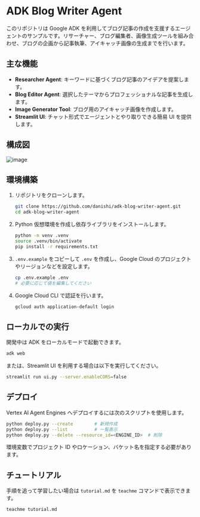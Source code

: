 # ADK Blog Writer Agent

このリポジトリは Google ADK を利用してブログ記事の作成を支援するエージェントのサンプルです。リサーチャー、ブログ編集者、画像生成ツールを組み合わせ、ブログの企画から記事執筆、アイキャッチ画像の生成までを行います。

## 主な機能

- **Researcher Agent**: キーワードに基づくブログ記事のアイデアを提案します。
- **Blog Editor Agent**: 選択したテーマからプロフェッショナルな記事を生成します。
- **Image Generator Tool**: ブログ用のアイキャッチ画像を作成します。
- **Streamlit UI**: チャット形式でエージェントとやり取りできる簡易 UI を提供します。

## 構成図

![image](https://github.com/user-attachments/assets/1a7ab16a-1ccb-45db-a61e-a5cc5eb5703b)

## 環境構築

1. リポジトリをクローンします。
   ```bash
   git clone https://github.com/danishi/adk-blog-writer-agent.git
   cd adk-blog-writer-agent
   ```
2. Python 仮想環境を作成し依存ライブラリをインストールします。
   ```bash
   python -m venv .venv
   source .venv/bin/activate
   pip install -r requirements.txt
   ```
3. `.env.example` をコピーして `.env` を作成し、Google Cloud のプロジェクトやリージョンなどを設定します。
   ```bash
   cp .env.example .env
   # 必要に応じて値を編集してください
   ```
4. Google Cloud CLI で認証を行います。
   ```bash
   gcloud auth application-default login
   ```

## ローカルでの実行

開発中は ADK をローカルモードで起動できます。
```bash
adk web
```
または、Streamlit UI を利用する場合は以下を実行してください。
```bash
streamlit run ui.py --server.enableCORS=false
```

## デプロイ

Vertex AI Agent Engines へデプロイするには次のスクリプトを使用します。
```bash
python deploy.py --create        # 新規作成
python deploy.py --list          # 一覧表示
python deploy.py --delete --resource_id=<ENGINE_ID>  # 削除
```
環境変数でプロジェクト ID やロケーション、バケット名を指定する必要があります。

## チュートリアル

手順を追って学習したい場合は `tutorial.md` を `teachme` コマンドで表示できます。
```bash
teachme tutorial.md
```

